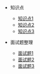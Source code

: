 - 知识点

  - [知识点1](/java/jvm1.md)
  - [知识点2](/java/threads.md)
  - [知识点3](custom-navbar.md)


- 面试题整理

  - [面试题1](deploy.md)
  - [面试题2](helpers.md)
  - [面试题3](vue.md)
